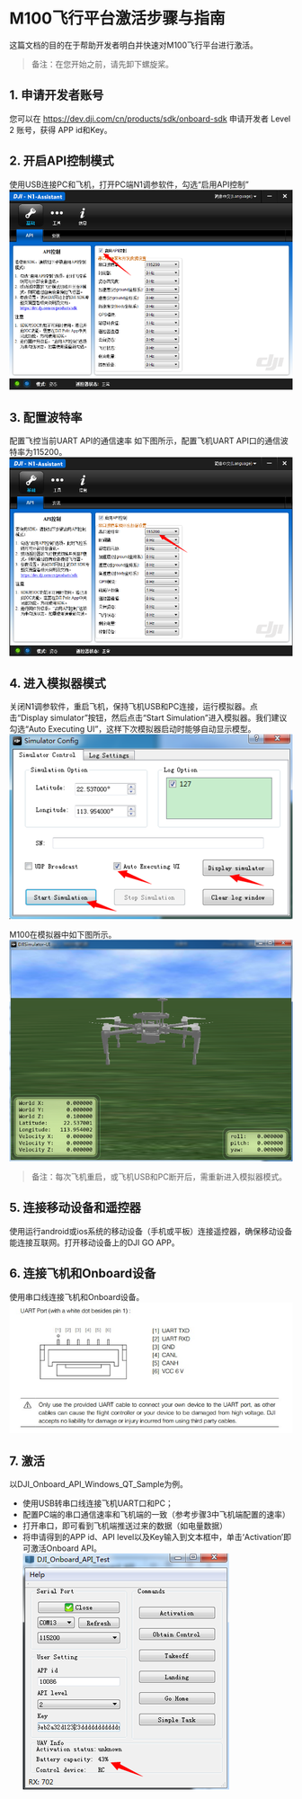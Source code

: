 # M100飞行平台激活步骤与指南
这篇文档的目的在于帮助开发者明白并快速对M100飞行平台进行激活。

>备注：在您开始之前，请先卸下螺旋桨。

## 1. 申请开发者账号
您可以在 https://dev.dji.com/cn/products/sdk/onboard-sdk 申请开发者 Level 2 账号，获得 APP id和Key。
## 2. 开启API控制模式
使用USB连接PC和飞机，打开PC端N1调参软件，勾选“启用API控制”
![Enable API Control](Images/N1UI.png)
## 3. 配置波特率
配置飞控当前UART API的通信速率
如下图所示，配置飞机UART API口的通信波特率为115200。
![Configure the Baud](Images/baudrate.png)
## 4. 进入模拟器模式
关闭N1调参软件，重启飞机，保持飞机USB和PC连接，运行模拟器。点击“Display simulator”按钮，然后点击“Start Simulation”进入模拟器。我们建议勾选“Auto Executing UI”，这样下次模拟器启动时能够自动显示模型。
![simulatorUI1](Images/simulatorUI1.png)

M100在模拟器中如下图所示。
![simulatorUI2](Images/simulatorUI2.png)

>备注：每次飞机重启，或飞机USB和PC断开后，需重新进入模拟器模式。

## 5. 连接移动设备和遥控器
使用运行android或ios系统的移动设备（手机或平板）连接遥控器，确保移动设备能连接互联网。打开移动设备上的DJI GO APP。
## 6. 连接飞机和Onboard设备
使用串口线连接飞机和Onboard设备。
![Connecter](Images/Connecter.jpg)
## 7. 激活
以DJI_Onboard_API_Windows_QT_Sample为例。
* 使用USB转串口线连接飞机UART口和PC；
* 配置PC端的串口通信速率和飞机端的一致（参考步骤3中飞机端配置的速率）
* 打开串口，即可看到飞机端推送过来的数据（如电量数据）
* 将申请得到的APP id、API level以及Key输入到文本框中，单击‘Activation’即可激活Onboard API。
![QT](Images/QtExample.png)
